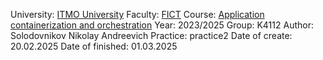 University: [ITMO University](https://itmo.ru/ru/)
Faculty: [FICT](https://fict.itmo.ru)
Course: [Application containerization and orchestration](https://github.com/itmo-ict-faculty/application-containerization-and-orchestration)
Year: 2023/2025
Group: K4112
Author: Solodovnikov Nikolay Andreevich
Practice: practice2
Date of create: 20.02.2025
Date of finished: 01.03.2025
